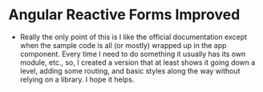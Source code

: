 # Angular Reactive Forms Improved

- Really the only point of this is I like the official documentation except when the sample code is all (or mostly) wrapped up in the app component.  Every time I need to do something it usually has its own module, etc., so, I created a version that at least shows it going down a level, adding some routing, and basic styles along the way without relying on a library.  I hope it helps.


